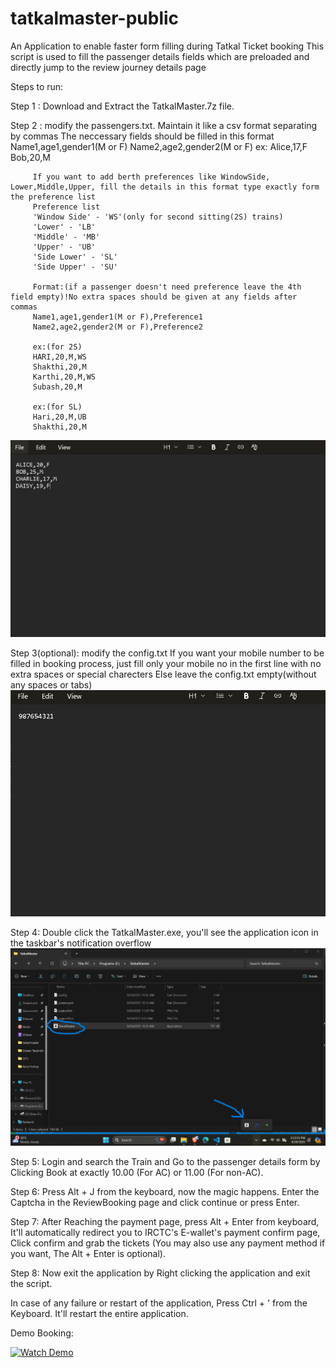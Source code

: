 # tatkalmaster-public
An Application to enable faster form filling during Tatkal Ticket booking
This script is used to fill the passenger details fields which are preloaded and directly jump to the review journey details page

Steps to run:

Step 1 : Download and Extract the TatkalMaster.7z file.

Step 2 : modify the passengers.txt. Maintain it like a csv format separating by commas
         The neccessary fields should be filled in this format
         Name1,age1,gender1(M or F)
         Name2,age2,gender2(M or F)
         ex: Alice,17,F
             Bob,20,M

         If you want to add berth preferences like WindowSide, Lower,Middle,Upper, fill the details in this format type exactly form the preference list
         Preference list
         'Window Side' - 'WS'(only for second sitting(2S) trains)
         'Lower' - 'LB'
         'Middle' - 'MB'
         'Upper' - 'UB'
         'Side Lower' - 'SL'
         'Side Upper' - 'SU'

         Format:(if a passenger doesn't need preference leave the 4th field empty)!No extra spaces should be given at any fields after commas
         Name1,age1,gender1(M or F),Preference1
         Name2,age2,gender2(M or F),Preference2

         ex:(for 2S)
         HARI,20,M,WS
         Shakthi,20,M
         Karthi,20,M,WS
         Subash,20,M

         ex:(for SL)
         Hari,20,M,UB
         Shakthi,20,M
![alt text](passengers.png)

Step 3(optional): modify the config.txt 
                  If you want your mobile number to be filled in booking process, just fill only your mobile no in the first line
                  with no extra spaces or special charecters
                  Else
                  leave the config.txt empty(without any spaces or tabs)
         ![alt text](config.png)
         
Step 4: Double click the TatkalMaster.exe, you'll see the application icon in the taskbar's notification overflow
        ![alt text](image.png)


Step 5: Login and search the Train and Go to the passenger details form by Clicking Book at exactly 10.00 (For AC) or 11.00 (For non-AC).

Step 6: Press Alt + J from the keyboard, now the magic happens. Enter the Captcha in the ReviewBooking page and click continue or press Enter.

Step 7: After Reaching the payment page, press Alt + Enter from keyboard, It'll automatically redirect you to IRCTC's E-wallet's payment confirm page, Click confirm and grab the tickets (You may also use any payment method if you want, The Alt + Enter is optional).

Step 8: Now exit the application by Right clicking the application and exit the script.

In case of any failure or restart of the application, Press Ctrl + ' from the Keyboard. It'll restart the entire application.

Demo Booking:

[![Watch Demo](https://img.youtube.com/vi/EL2zz7nI0PU/0.jpg)](https://www.youtube.com/watch?v=EL2zz7nI0PU)



